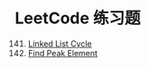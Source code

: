 LeetCode 练习题
===============

141. [Linked List Cycle](src/linkedListCycle.md)
162. [Find Peak Element](src/findPeakElement.md)
